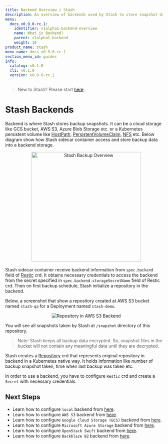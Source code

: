 ```yaml
---
title: Backend Overview | Stash
description: An overview of backends used by Stash to store snapshot data.
menu:
  docs_v0.9.0-rc.1:
    identifier: v1alpha1-backend-overview
    name: What is Backend?
    parent: v1alpha1-backend
    weight: 10
product_name: stash
menu_name: docs_v0.9.0-rc.1
section_menu_id: guides
info:
  catalog: v0.1.0
  cli: v0.1.0
  version: v0.9.0-rc.1
---
```


> New to Stash? Please start [here](/docs/v0.9.0-rc.1/concepts/README).

# Stash Backends

Backend is where Stash stores backup snapshots. It can be a cloud storage like GCS bucket, AWS S3, Azure Blob Storage etc. or a Kubernetes persistent volume like [HostPath](https://kubernetes.io/docs/concepts/storage/volumes/#hostpath), [PersistentVolumeClaim](https://kubernetes.io/docs/concepts/storage/volumes/#persistentvolumeclaim), [NFS](https://kubernetes.io/docs/concepts/storage/volumes/#nfs) etc. Below diagram show how Stash sidecar container access and store backup data into a backend storage.

<p align="center">
  <img alt="Stash Backup Overview" height="350px", src="/docs/v0.9.0-rc.1/images/backup-overview.png">
</p>

Stash sidecar container receive backend information from `spec.backend` field of [Restic](/docs/v0.9.0-rc.1/concepts/crds/v1alpha1/restic) crd. It obtains necessary credentials to access the backend from the secret specified in `spec.backend.storageSecretName` field of Restic crd. Then on first backup schedule, Stash initialize a repository in the backend.

Below, a screenshot that show a repository created at AWS S3 bucket named `stash-qa` for a Deployment named `stash-demo`.

<p align="center">
  <img alt="Repository in AWS S3 Backend", src="/docs/v0.9.0-rc.1/images/platforms/eks/s3-backup-repository.png">
</p>

You will see all snapshots taken by Stash at `/snapshot` directory of this repository.

> Note: Stash keeps all backup data encrypted. So, snapshot files in the bucket will not contain any meaningful data until they are decrypted.

Stash creates a [Repository](/docs/v0.9.0-rc.1/concepts/crds/repository) crd that represents original repository in backend in a Kubernetes native way. It holds information like number of backup snapshot taken, time when last backup was taken etc.

In order to use a backend, you have to configure `Restic` crd and create a `Secret` with necessary credentials.

## Next Steps

- Learn how to configure `local` backend from [here](/docs/v0.9.0-rc.1/guides/v1alpha1/backends/local).
- Learn how to configure `AWS S3` backend from [here](/docs/v0.9.0-rc.1/guides/v1alpha1/backends/s3).
- Learn how to configure `Google Cloud Storage (GCS)` backend from [here](/docs/v0.9.0-rc.1/guides/v1alpha1/backends/gcs).
- Learn how to configure `Microsoft Azure Storage` backend from [here](/docs/v0.9.0-rc.1/guides/v1alpha1/backends/azure).
- Learn how to configure `OpenStack Swift` backend from [here](/docs/v0.9.0-rc.1/guides/v1alpha1/backends/swift).
- Learn how to configure `Backblaze B2` backend from [here](/docs/v0.9.0-rc.1/guides/v1alpha1/backends/b2).
